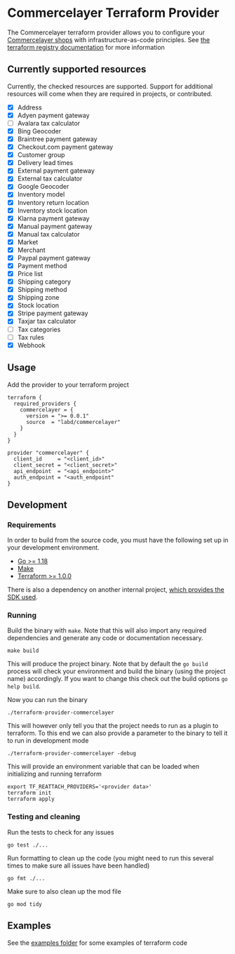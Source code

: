 # Commercelayer Terraform Provider

The Commercelayer terraform provider allows you to configure your [Commercelayer shops](https://commercelayer.io/) with
infrastructure-as-code principles. See [the terraform registry documentation](https://registry.terraform.io/providers/incentro-dc/commercelayer/latest/docs) for more information

## Currently supported resources

Currently, the checked resources are supported. Support for additional resources will come when they are required in
projects, or contributed.

- [x] Address
- [X] Adyen payment gateway
- [ ] Avalara tax calculator
- [X] Bing Geocoder
- [X] Braintree payment gateway
- [X] Checkout.com payment gateway
- [x] Customer group
- [X] Delivery lead times
- [x] External payment gateway
- [x] External tax calculator
- [x] Google Geocoder
- [x] Inventory model
- [x] Inventory return location
- [x] Inventory stock location
- [X] Klarna payment gateway
- [X] Manual payment gateway
- [X] Manual tax calculator
- [x] Market
- [x] Merchant
- [X] Paypal payment gateway
- [X] Payment method
- [x] Price list
- [x] Shipping category
- [x] Shipping method
- [x] Shipping zone
- [x] Stock location
- [X] Stripe payment gateway
- [X] Taxjar tax calculator
- [ ] Tax categories
- [ ] Tax rules
- [x] Webhook

## Usage

Add the provider to your terraform project

```hcl
terraform {
  required_providers {
    commercelayer = {
      version = ">= 0.0.1"
      source  = "labd/commercelayer"
    }
  }
}

provider "commercelayer" {
  client_id     = "<client_id>"
  client_secret = "<client_secret>"
  api_endpoint  = "<api_endpoint>"
  auth_endpoint = "<auth_endpoint"
}
```

## Development

### Requirements

In order to build from the source code, you must have the following set up in your development environment.

- [Go >= 1.18](https://golang.org/doc/install)
- [Make](https://www.gnu.org/software/make/)
- [Terraform >= 1.0.0](https://www.terraform.io/downloads.html)

There is also a dependency on another internal
project, [which provides the SDK used](https://github.com/incentro-dc/go-commercelayer-sdk).

### Running

Build the binary with `make`. Note that this will also import any required dependencies and generate any code or
documentation necessary.

    make build

This will produce the project binary. Note that by default the `go build` process will check your environment and build
the binary (using the project name) accordingly. If you want to change this check out the build options `go help build`.

Now you can run the binary

    ./terraform-provider-commercelayer

This will however only tell you that the project needs to run as a plugin to terraform. To this end we can also provide
a parameter to the binary to tell it to run in development mode

    ./terraform-provider-commercelayer -debug

This will provide an environment variable that can be loaded when initializing and running terraform

    export TF_REATTACH_PROVIDERS='<provider data>'
    terraform init
    terraform apply

### Testing and cleaning

Run the tests to check for any issues

```
go test ./...
```

Run formatting to clean up the code (you might need to run this several times to make sure all issues have been handled)

```
go fmt ./...
```

Make sure to also clean up the mod file

```
go mod tidy
```

## Examples

See the [examples folder](./examples) for some examples of terraform code
